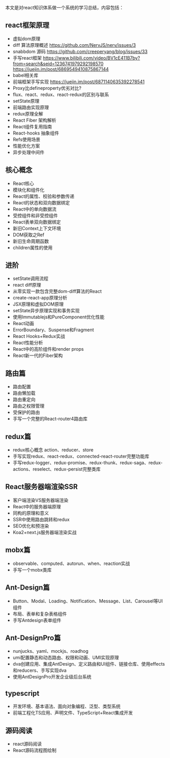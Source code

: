 本文是对react知识体系做一个系统的学习总结，内容包括：

## react框架原理
- 虚拟dom原理
- diff 算法原理概述 https://github.com/NervJS/nerv/issues/3
- snabbdom 源码 https://github.com/creeperyang/blog/issues/33
- 手写react框架 https://www.bilibili.com/video/BV1cE411B7by?from=search&seid=1236741979292198570 https://juejin.im/post/6869549410875867144
- babel相关库 
- 前端框架手写实现 https://juejin.im/post/6871140635392278541
- Proxy比defineproperty优劣对比?
- flux、react、redux、react-redux的区别与联系
- setState原理
- 前端路由实现原理
- redux原理全解
- React Fiber 架构解析
- React组件复用指南
- React-hooks 抽象组件
- Refs使用场景
- 性能优化方案
- 异步处理中间件

## 核心概念
- React核心
- 模块化和组件化
- React的属性、校验和参数传递
- React的状态和双向数据绑定
- React中的单向数据流
- 受控组件和非受控组件
- React表单双向数据绑定
- 新旧Context上下文环境
- DOM获取之Ref
- 新旧生命周期函数
- children属性的使用

## 进阶
- setState调用流程
- react diff原理
- 从零实现一款包含完整dom-diff算法的React
- create-react-app原理分析
- JSX原理和虚拟DOM原理
- setState异步原理实现和事务实现
- 使用Immutablejs和PureComponent优化性能
- React动画
- ErrorBoundary、Suspense和Fragment
- React Hooks+Redux实战
- React性能分析
- React中的高阶组件和render props
- React新一代的Fiber架构

## 路由篇
- 路由配置
- 路由懒加载
- 路由重定向
- 路由之权限管理
- 受保护的路由
- 手写一个完整的React-router4路由库

## redux篇
- redux核心概念 action、reducer、store
- 手写实现redux、react-redux、connected-react-router完整功能库
- 手写redux-logger、redux-promise、redux-thunk、redux-saga、redux-actions、reselect、redux-persist完整类库

## React服务器端渲染SSR
- 客户端渲染VS服务器端渲染
- React中的服务器端原理
- 同构的原理和意义
- SSR中使用路由跳转和redux
- SEO优化和预渲染
- Koa2+next.js服务器端渲染实战

## mobx篇
- observable、computed、autorun、when、reaction实战
- 手写一个mobx类库

## Ant-Design篇
- Button、Modal、Loading、Notification、Message、List、Carousel等UI组件
- 布局、表单和复杂表格组件
- 手写Antdesign表单组件

## Ant-DesignPro篇
- nunjucks、yaml、mockjs、roadhog
- umi配置静态和动态路由、权限和动画、UMI实现原理
- dva创建应用、集成AntDesign、定义路由和UI组件、链接仓库、使用effects和reducers、手写实现dva
- 使用AntDesignPro开发企业级后台系统

## typescript
- 开发环境、基本语法、面向对象编程、泛型、类型系统
- 前端工程化TS应用、声明文件、TypeScript+React集成开发

## 源码阅读
- react源码阅读
- React源码流程图绘制